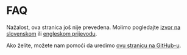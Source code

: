 # FAQ

Nažalost, ova stranica još nije prevedena. Molimo pogledajte [izvor na slovenskom](/sl/faq) ili [engleskom prijevodu](/en/faq).

Ako želite, možete nam pomoći da uredimo [ovu stranicu na GitHub-u](https://github.com/sledilnik/website/blob/master/src/content/faq_hr.md).
